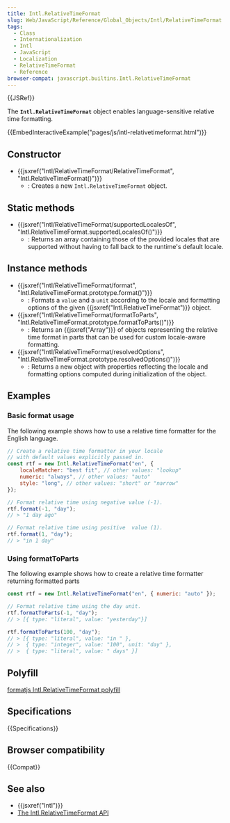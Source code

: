```yaml
---
title: Intl.RelativeTimeFormat
slug: Web/JavaScript/Reference/Global_Objects/Intl/RelativeTimeFormat
tags:
  - Class
  - Internationalization
  - Intl
  - JavaScript
  - Localization
  - RelativeTimeFormat
  - Reference
browser-compat: javascript.builtins.Intl.RelativeTimeFormat
---
```

{{JSRef}}

The **`Intl.RelativeTimeFormat`** object enables language-sensitive relative
time formatting.

{{EmbedInteractiveExample("pages/js/intl-relativetimeformat.html")}}

<!-- The source for this interactive example is stored in a GitHub repository. If you'd like to contribute to the interactive examples project, please clone https://github.com/mdn/interactive-examples and send us a pull request. -->

## Constructor

- {{jsxref("Intl/RelativeTimeFormat/RelativeTimeFormat", "Intl.RelativeTimeFormat()")}}
  - : Creates a new `Intl.RelativeTimeFormat` object.

## Static methods

- {{jsxref("Intl/RelativeTimeFormat/supportedLocalesOf", "Intl.RelativeTimeFormat.supportedLocalesOf()")}}
  - : Returns an array containing those of the provided locales that are
    supported without having to fall back to the runtime's default locale.

## Instance methods

- {{jsxref("Intl/RelativeTimeFormat/format", "Intl.RelativeTimeFormat.prototype.format()")}}
  - : Formats a `value` and a `unit` according to the locale and formatting
    options of the given {{jsxref("Intl.RelativeTimeFormat")}}
    object.
- {{jsxref("Intl/RelativeTimeFormat/formatToParts", "Intl.RelativeTimeFormat.prototype.formatToParts()")}}
  - : Returns an {{jsxref("Array")}} of objects representing the relative
    time format in parts that can be used for custom locale-aware formatting.
- {{jsxref("Intl/RelativeTimeFormat/resolvedOptions", "Intl.RelativeTimeFormat.prototype.resolvedOptions()")}}
  - : Returns a new object with properties reflecting the locale and formatting
    options computed during initialization of the object.

## Examples

### Basic format usage

The following example shows how to use a relative time formatter for the English
language.

```js
// Create a relative time formatter in your locale
// with default values explicitly passed in.
const rtf = new Intl.RelativeTimeFormat("en", {
    localeMatcher: "best fit", // other values: "lookup"
    numeric: "always", // other values: "auto"
    style: "long", // other values: "short" or "narrow"
});

// Format relative time using negative value (-1).
rtf.format(-1, "day");
// > "1 day ago"

// Format relative time using positive  value (1).
rtf.format(1, "day");
// > "in 1 day"
```

### Using formatToParts

The following example shows how to create a relative time formatter returning
formatted parts

```js
const rtf = new Intl.RelativeTimeFormat("en", { numeric: "auto" });

// Format relative time using the day unit.
rtf.formatToParts(-1, "day");
// > [{ type: "literal", value: "yesterday"}]

rtf.formatToParts(100, "day");
// > [{ type: "literal", value: "in " },
// >  { type: "integer", value: "100", unit: "day" },
// >  { type: "literal", value: " days" }]
```

## Polyfill

[formatjs Intl.RelativeTimeFormat polyfill](https://formatjs.io/docs/polyfills/intl-relativetimeformat)

## Specifications

{{Specifications}}

## Browser compatibility

{{Compat}}

## See also

- {{jsxref("Intl")}}
- [The Intl.RelativeTimeFormat API](https://developers.google.com/web/updates/2018/10/intl-relativetimeformat)
